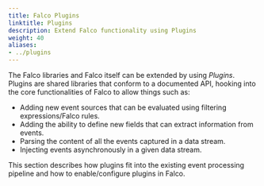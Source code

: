 ```yaml
---
title: Falco Plugins
linktitle: Plugins
description: Extend Falco functionality using Plugins
weight: 40
aliases:
- ../plugins
---
```


The Falco libraries and Falco itself can be extended by using *Plugins*. Plugins are shared libraries that conform to a documented API, hooking into the core functionalities of Falco to allow things such as:

- Adding new event sources that can be evaluated using filtering expressions/Falco rules.
- Adding the ability to define new fields that can extract information from events.
- Parsing the content of all the events captured in a data stream.
- Injecting events asynchronously in a given data stream.

This section describes how plugins fit into the existing event processing pipeline and how to enable/configure plugins in Falco.
